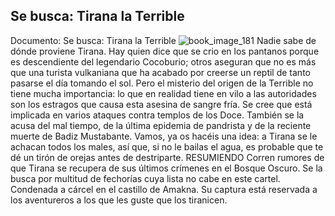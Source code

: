 ## Se busca: Tirana la Terrible
Documento: Se busca: Tirana la Terrible
![book_image_181](https://media.discordapp.net/attachments/1105643336989159555/1105647833350160414/181.jpg)
Nadie sabe de dónde proviene Tirana. Hay quien dice que se crio en los pantanos porque es descendiente del legendario Cocoburio; otros aseguran que no es más que una turista vulkaniana que ha acabado por creerse un reptil de tanto pasarse el día tomando el sol. Pero el misterio del origen de la Terrible no tiene mucha importancia: lo que en realidad tiene en vilo a las autoridades son los estragos que causa esta asesina de sangre fría. Se cree que está implicada en varios ataques contra templos de los Doce. También se la acusa del mal tiempo, de la última epidemia de pandrista y de la reciente muerte de Badiz Mustabante. Vamos, ya os hacéis una idea: a Tirana se le achacan todos los males, así que, si no le bailas el agua, es probable que te dé un tirón de orejas antes de destriparte.
RESUMIENDO
Corren rumores de que Tirana se recupera de sus últimos crímenes en el Bosque Oscuro.
Se la busca por multitud de fechorías cuya lista no cabe en este cartel.
Condenada a cárcel en el castillo de Amakna.
Su captura está reservada a los aventureros a los que les guste que los tiranicen.
